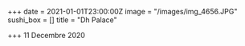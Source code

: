 +++
date = 2021-01-01T23:00:00Z
image = "/images/img_4656.JPG"
sushi_box = []
title = "Dh Palace"

+++
11 Decembre 2020